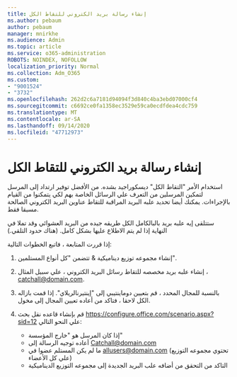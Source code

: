 ```yaml
---
title: إنشاء رسالة بريد الكتروني للتقاط الكل
ms.author: pebaum
author: pebaum
manager: mnirkhe
ms.audience: Admin
ms.topic: article
ms.service: o365-administration
ROBOTS: NOINDEX, NOFOLLOW
localization_priority: Normal
ms.collection: Adm_O365
ms.custom:
- "9001524"
- "3732"
ms.openlocfilehash: 262d2c6a7181d94094f3d840c4ba3ebd07000cf4
ms.sourcegitcommit: c6692ce0fa1358ec3529e59ca0ecdfdea4cdc759
ms.translationtype: MT
ms.contentlocale: ar-SA
ms.lasthandoff: 09/14/2020
ms.locfileid: "47712973"
---
```

# <a name="create-an-email-catch-all"></a>إنشاء رسالة بريد الكتروني للتقاط الكل

استخدام الأمر "التقاط الكل" ديسكوراجيد بشده. من الأفضل توفير ارتداد إلى المرسل لتمكين المرسلين من التعرف علي الرسائل الخاصة بهم لكي يتمكنوا من القيام بالإجراءات. يمكنك أيضا تحديد علبه البريد المراقبة للتقاط عناوين البريد الكتروني الصالحة مسبقا فقط. 

ستتلقى إيه علبه بريد بالبالكامل الكل طريقه جيده من البريد العشوائي وقد تملا في النهاية إذا لم يتم الاطلاع عليها بشكل كامل. (هناك حدود التلقي.) 

إذا قررت المتابعة ، فاتبع الخطوات التالية:

1. إنشاء مجموعه توزيع ديناميكية & تتضمن "كل أنواع المستلمين".

2. إنشاء علبه بريد مخصصه للتقاط رسائل البريد الكتروني ، علي سبيل المثال ، catchall@domain.com.

3. بالنسبة للمجال المحدد ، قم بتعيين دوماينتيبي إلى "إينتيرنالريلاي". إذا قمت بازاله الكل لاحقا ، فتاكد من أعاده تعيين المجال إلى مخول.

4. قم بإنشاء قاعده نقل بحث https://configure.office.com/scenario.aspx?sid=12 علي النحو التالي:

    - إذا كان المرسل هو "خارج المؤسسة"
    - أعاده توجيه الرسالة إلى Catchall@domain.com
    - ما لم يكن المستلم عضوا في allusers@domain.com (تحتوي مجموعه التوزيع علي كل الأعضاء)
    - التاكد من التحقق من أضافه علب البريد الجديدة إلى مجموعه التوزيع الديناميكية
